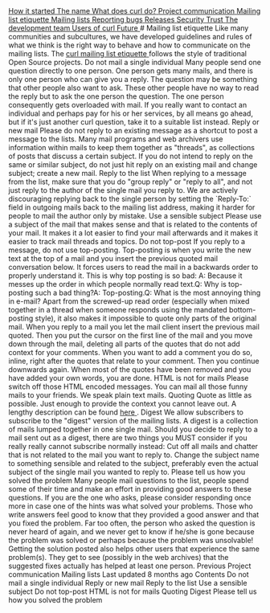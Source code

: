 <a href="started.html" class="navButton-94f2579c--pageItemWithChildrenNested-2c5d8183--navButtonClickable-161b88ca">
<span class="text-4505230f--UIH300-2063425d--textContentFamily-49a318e1--navButtonLabel-14a4968f">How it started</span>
</a>
<a href="name.html" class="navButton-94f2579c--pageItemWithChildrenNested-2c5d8183--navButtonClickable-161b88ca">
<span class="text-4505230f--UIH300-2063425d--textContentFamily-49a318e1--navButtonLabel-14a4968f">The name</span>
</a>
<a href="does.html" class="navButton-94f2579c--pageItemWithChildrenNested-2c5d8183--navButtonClickable-161b88ca">
<span class="text-4505230f--UIH300-2063425d--textContentFamily-49a318e1--navButtonLabel-14a4968f">What does curl do?</span>
</a>
<a href="comm.html" class="navButton-94f2579c--pageItemWithChildrenNested-2c5d8183--navButtonClickable-161b88ca">
<span class="text-4505230f--UIH300-2063425d--textContentFamily-49a318e1--navButtonLabel-14a4968f">Project communication</span>
</a>
<a href="etiquette.html" class="navButton-94f2579c--pageItemWithChildrenNested-2c5d8183--navButtonClickable-161b88ca--navButtonOpened-6a88552e">
<span class="text-4505230f--UIH300-2063425d--textContentFamily-49a318e1--navButtonLabel-14a4968f">Mailing list etiquette</span>
</a>
<a href="maillists.html" class="navButton-94f2579c--pageItemWithChildrenNested-2c5d8183--navButtonClickable-161b88ca">
<span class="text-4505230f--UIH300-2063425d--textContentFamily-49a318e1--navButtonLabel-14a4968f">Mailing lists</span>
</a>
<a href="bugs.html" class="navButton-94f2579c--pageItemWithChildrenNested-2c5d8183--navButtonClickable-161b88ca">
<span class="text-4505230f--UIH300-2063425d--textContentFamily-49a318e1--navButtonLabel-14a4968f">Reporting bugs</span>
</a>
<a href="releases.html" class="navButton-94f2579c--pageItemWithChildrenNested-2c5d8183--navButtonClickable-161b88ca">
<span class="text-4505230f--UIH300-2063425d--textContentFamily-49a318e1--navButtonLabel-14a4968f">Releases</span>
</a>
<a href="security.html" class="navButton-94f2579c--pageItemWithChildrenNested-2c5d8183--navButtonClickable-161b88ca">
<span class="text-4505230f--UIH300-2063425d--textContentFamily-49a318e1--navButtonLabel-14a4968f">Security</span>
</a>
<a href="trust.html" class="navButton-94f2579c--pageItemWithChildrenNested-2c5d8183--navButtonClickable-161b88ca">
<span class="text-4505230f--UIH300-2063425d--textContentFamily-49a318e1--navButtonLabel-14a4968f">Trust</span>
</a>
<a href="devteam.html" class="navButton-94f2579c--pageItemWithChildrenNested-2c5d8183--navButtonClickable-161b88ca">
<span class="text-4505230f--UIH300-2063425d--textContentFamily-49a318e1--navButtonLabel-14a4968f">The development team</span>
</a>
<a href="users.html" class="navButton-94f2579c--pageItemWithChildrenNested-2c5d8183--navButtonClickable-161b88ca">
<span class="text-4505230f--UIH300-2063425d--textContentFamily-49a318e1--navButtonLabel-14a4968f">Users of curl</span>
</a>
<a href="future.html" class="navButton-94f2579c--pageItemWithChildrenNested-2c5d8183--navButtonClickable-161b88ca">
<span class="text-4505230f--UIH300-2063425d--textContentFamily-49a318e1--navButtonLabel-14a4968f">Future</span>
</a># <span class="text-4505230f--DisplayH900-bfb998fa--textContentFamily-49a318e1">Mailing list etiquette</span>
<span class="text-4505230f--UIH300-2063425d--textUIFamily-5ebd8e40--text-8ee2c8b2">
</span>
<span class="text-4505230f--UIH300-2063425d--textUIFamily-5ebd8e40--text-8ee2c8b2">
</span>
<span class="text-4505230f--TextH400-3033861f--textContentFamily-49a318e1">
<span data-key="103eab170b964a6b9324e3559bce0e30">
<span data-offset-key="103eab170b964a6b9324e3559bce0e30:0">Like many communities and subcultures, we have developed guidelines and rules of what we think is the right way to behave and how to communicate on the mailing lists. The </span>
</span>
<a href="https://curl.se/mail/etiquette.html" class="link-a079aa82--primary-53a25e66--link-faf6c434">
<span data-key="e2c0affc6107424d8b4bae5890c18c05">
<span data-offset-key="e2c0affc6107424d8b4bae5890c18c05:0">curl mailing list etiquette</span>
</span>
</a>
<span data-key="39bfad1e16384addb8a3546abf742263">
<span data-offset-key="39bfad1e16384addb8a3546abf742263:0"> follows the style of traditional Open Source projects.</span>
</span>
</span>
<span class="text-4505230f--HeadingH700-04e1a2a3--textContentFamily-49a318e1">
<span data-key="8e865a1902114218ab9afc9e4f3fdfd7">
<span data-offset-key="8e865a1902114218ab9afc9e4f3fdfd7:0">Do not mail a single individual</span>
</span>
</span>
<span class="text-4505230f--TextH400-3033861f--textContentFamily-49a318e1">
<span data-key="c97e69394a8341408a86f9c71f5ca9d3">
<span data-offset-key="c97e69394a8341408a86f9c71f5ca9d3:0">Many people send one question directly to one person. One person gets many mails, and there is only one person who can give you a reply. The question may be something that other people also want to ask. These other people have no way to read the reply but to ask the one person the question. The one person consequently gets overloaded with mail.</span>
</span>
</span>
<span class="text-4505230f--TextH400-3033861f--textContentFamily-49a318e1">
<span data-key="15d15310346f46fdac20f224c7068aff">
<span data-offset-key="15d15310346f46fdac20f224c7068aff:0">If you really want to contact an individual and perhaps pay for his or her services, by all means go ahead, but if it's just another curl question, take it to a suitable list instead.</span>
</span>
</span>
<span class="text-4505230f--HeadingH700-04e1a2a3--textContentFamily-49a318e1">
<span data-key="11d43c37fdf848559517cee4a680defa">
<span data-offset-key="11d43c37fdf848559517cee4a680defa:0">Reply or new mail</span>
</span>
</span>
<span class="text-4505230f--TextH400-3033861f--textContentFamily-49a318e1">
<span data-key="4378aeb8c6e643cfa61032eb3f5b9f8a">
<span data-offset-key="4378aeb8c6e643cfa61032eb3f5b9f8a:0">Please do not reply to an existing message as a shortcut to post a message to the lists.</span>
</span>
</span>
<span class="text-4505230f--TextH400-3033861f--textContentFamily-49a318e1">
<span data-key="467e8af6150a498f8c2b4f13f22226e6">
<span data-offset-key="467e8af6150a498f8c2b4f13f22226e6:0">Many mail programs and web archivers use information within mails to keep them together as "threads", as collections of posts that discuss a certain subject. If you do not intend to reply on the same or similar subject, do not just hit reply on an existing mail and change subject; create a new mail.</span>
</span>
</span>
<span class="text-4505230f--HeadingH700-04e1a2a3--textContentFamily-49a318e1">
<span data-key="216cb269aefe49f183d1f0d722af653e">
<span data-offset-key="216cb269aefe49f183d1f0d722af653e:0">Reply to the list</span>
</span>
</span>
<span class="text-4505230f--TextH400-3033861f--textContentFamily-49a318e1">
<span data-key="e2046152fcb348faa4328fccab3f13b0">
<span data-offset-key="e2046152fcb348faa4328fccab3f13b0:0">When replying to a message from the list, make sure that you do "group reply" or "reply to all", and not just reply to the author of the single mail you reply to.</span>
</span>
</span>
<span class="text-4505230f--TextH400-3033861f--textContentFamily-49a318e1">
<span data-key="064159602df4421dbf21e8109a228504">
<span data-offset-key="064159602df4421dbf21e8109a228504:0">We are actively discouraging replying back to the single person by setting the </span>
<span data-offset-key="064159602df4421dbf21e8109a228504:1">`Reply-To:`</span>
<span data-offset-key="064159602df4421dbf21e8109a228504:2"> field in outgoing mails back to the mailing list address, making it harder for people to mail the author only by mistake.</span>
</span>
</span>
<span class="text-4505230f--HeadingH700-04e1a2a3--textContentFamily-49a318e1">
<span data-key="44f07518ebf34eb1b0d16b7b7f94f146">
<span data-offset-key="44f07518ebf34eb1b0d16b7b7f94f146:0">Use a sensible subject</span>
</span>
</span>
<span class="text-4505230f--TextH400-3033861f--textContentFamily-49a318e1">
<span data-key="b748d4251bbe4b9b9172bc06a4744f85">
<span data-offset-key="b748d4251bbe4b9b9172bc06a4744f85:0">Please use a subject of the mail that makes sense and that is related to the contents of your mail. It makes it a lot easier to find your mail afterwards and it makes it easier to track mail threads and topics.</span>
</span>
</span>
<span class="text-4505230f--HeadingH700-04e1a2a3--textContentFamily-49a318e1">
<span data-key="18e8b8281f924aa0acdf34cce1c43342">
<span data-offset-key="18e8b8281f924aa0acdf34cce1c43342:0">Do not top-post</span>
</span>
</span>
<span class="text-4505230f--TextH400-3033861f--textContentFamily-49a318e1">
<span data-key="cc46db120bca4697aaddda76ca8ab0e9">
<span data-offset-key="cc46db120bca4697aaddda76ca8ab0e9:0">If you reply to a message, do not use top-posting. Top-posting is when you write the new text at the top of a mail and you insert the previous quoted mail conversation below. It forces users to read the mail in a backwards order to properly understand it.</span>
</span>
</span>
<span class="text-4505230f--TextH400-3033861f--textContentFamily-49a318e1">
<span data-key="f34bb8223f7444ccab5579cebc72defa">
<span data-offset-key="f34bb8223f7444ccab5579cebc72defa:0">This is why top posting is so bad:</span>
</span>
</span>    A: Because it messes up the order in which people normally read text.Q: Why is top-posting such a bad thing?A: Top-posting.Q: What is the most annoying thing in e-mail?<span class="text-4505230f--TextH400-3033861f--textContentFamily-49a318e1">
<span data-key="568204cf5c7444ca87172ab91a4d0bb8">
<span data-offset-key="568204cf5c7444ca87172ab91a4d0bb8:0">Apart from the screwed-up read order (especially when mixed together in a thread when someone responds using the mandated bottom-posting style), it also makes it impossible to quote only parts of the original mail.</span>
</span>
</span>
<span class="text-4505230f--TextH400-3033861f--textContentFamily-49a318e1">
<span data-key="7df67476cfef42f9bed79d5659999f45">
<span data-offset-key="7df67476cfef42f9bed79d5659999f45:0">When you reply to a mail you let the mail client insert the previous mail quoted. Then you put the cursor on the first line of the mail and you move down through the mail, deleting all parts of the quotes that do not add context for your comments. When you want to add a comment you do so, inline, right after the quotes that relate to your comment. Then you continue downwards again.</span>
</span>
</span>
<span class="text-4505230f--TextH400-3033861f--textContentFamily-49a318e1">
<span data-key="4215b9d8e1264f64b4304a19f5ae98b6">
<span data-offset-key="4215b9d8e1264f64b4304a19f5ae98b6:0">When most of the quotes have been removed and you have added your own words, you are done.</span>
</span>
</span>
<span class="text-4505230f--HeadingH700-04e1a2a3--textContentFamily-49a318e1">
<span data-key="b583d977d11d4299baea595dfdae2d35">
<span data-offset-key="b583d977d11d4299baea595dfdae2d35:0">HTML is not for mails</span>
</span>
</span>
<span class="text-4505230f--TextH400-3033861f--textContentFamily-49a318e1">
<span data-key="61b8290f2d61439a975fddbece5c309d">
<span data-offset-key="61b8290f2d61439a975fddbece5c309d:0">Please switch off those HTML encoded messages. You can mail all those funny mails to your friends. We speak plain text mails.</span>
</span>
</span>
<span class="text-4505230f--HeadingH700-04e1a2a3--textContentFamily-49a318e1">
<span data-key="ff2c28e4be8b48818bcccc004a0db8e8">
<span data-offset-key="ff2c28e4be8b48818bcccc004a0db8e8:0">Quoting</span>
</span>
</span>
<span class="text-4505230f--TextH400-3033861f--textContentFamily-49a318e1">
<span data-key="da87f4fcc50447568d4bfedd3939b45f">
<span data-offset-key="da87f4fcc50447568d4bfedd3939b45f:0">Quote as little as possible. Just enough to provide the context you cannot leave out. A lengthy description can be found </span>
</span>
<a href="https://www.netmeister.org/news/learn2quote.html" class="link-a079aa82--primary-53a25e66--link-faf6c434">
<span data-key="11f17f07f687491aba601994333bc6d3">
<span data-offset-key="11f17f07f687491aba601994333bc6d3:0">here</span>
</span>
</a>
<span data-key="c3bf0fd778a6485fbac15628b8f1d237">
<span data-offset-key="c3bf0fd778a6485fbac15628b8f1d237:0">.</span>
</span>
</span>
<span class="text-4505230f--HeadingH700-04e1a2a3--textContentFamily-49a318e1">
<span data-key="5c0d175779d346d7820c8f2e524dbd56">
<span data-offset-key="5c0d175779d346d7820c8f2e524dbd56:0">Digest</span>
</span>
</span>
<span class="text-4505230f--TextH400-3033861f--textContentFamily-49a318e1">
<span data-key="bb94c39cc0d04c04860e755239da5951">
<span data-offset-key="bb94c39cc0d04c04860e755239da5951:0">We allow subscribers to subscribe to the "digest" version of the mailing lists. A digest is a collection of mails lumped together in one single mail.</span>
</span>
</span>
<span class="text-4505230f--TextH400-3033861f--textContentFamily-49a318e1">
<span data-key="4f3f58d22d3a45e1a0dcb190efa639fd">
<span data-offset-key="4f3f58d22d3a45e1a0dcb190efa639fd:0">Should you decide to reply to a mail sent out as a digest, there are two things you MUST consider if you really really cannot subscribe normally instead:</span>
</span>
</span>
<span class="text-4505230f--TextH400-3033861f--textContentFamily-49a318e1">
<span data-key="7f64705143b045dab9384aa42047778c">
<span data-offset-key="7f64705143b045dab9384aa42047778c:0">Cut off all mails and chatter that is not related to the mail you want to reply to.</span>
</span>
</span>
<span class="text-4505230f--TextH400-3033861f--textContentFamily-49a318e1">
<span data-key="ac85b772f3ad4a8aa2e7f23ce2db8169">
<span data-offset-key="ac85b772f3ad4a8aa2e7f23ce2db8169:0">Change the subject name to something sensible and related to the subject, preferably even the actual subject of the single mail you wanted to reply to.</span>
</span>
</span>
<span class="text-4505230f--HeadingH700-04e1a2a3--textContentFamily-49a318e1">
<span data-key="e37ad852283b40f38eba94b1a9de5177">
<span data-offset-key="e37ad852283b40f38eba94b1a9de5177:0">Please tell us how you solved the problem</span>
</span>
</span>
<span class="text-4505230f--TextH400-3033861f--textContentFamily-49a318e1">
<span data-key="620af833e8ef4a8b939c3ba7afc5eed0">
<span data-offset-key="620af833e8ef4a8b939c3ba7afc5eed0:0">Many people mail questions to the list, people spend some of their time and make an effort in providing good answers to these questions.</span>
</span>
</span>
<span class="text-4505230f--TextH400-3033861f--textContentFamily-49a318e1">
<span data-key="14ad48bc66a442e3ab8ec0610fa0be02">
<span data-offset-key="14ad48bc66a442e3ab8ec0610fa0be02:0">If you are the one who asks, please consider responding once more in case one of the hints was what solved your problems. Those who write answers feel good to know that they provided a good answer and that you fixed the problem. Far too often, the person who asked the question is never heard of again, and we never get to know if he/she is gone because the problem was solved or perhaps because the problem was unsolvable!</span>
</span>
</span>
<span class="text-4505230f--TextH400-3033861f--textContentFamily-49a318e1">
<span data-key="f883e5cea38f4f8ca62ca3b247de7dba">
<span data-offset-key="f883e5cea38f4f8ca62ca3b247de7dba:0">Getting the solution posted also helps other users that experience the same problem(s). They get to see (possibly in the web archives) that the suggested fixes actually has helped at least one person.</span>
</span>
</span>
<a href="comm.html" class="reset-3c756112--card-6570f064--whiteCard-fff091a4--cardPrevious-56a5e674">
</a>
<span class="text-4505230f--TextH200-a3425406--textContentFamily-49a318e1">Previous</span>
<span class="text-4505230f--UIH400-4e41e82a--textContentFamily-49a318e1">Project communication</span>
<a href="maillists.html" class="reset-3c756112--card-6570f064--whiteCard-fff091a4--cardNext-19241c42">
</a>
<span class="text-4505230f--UIH400-4e41e82a--textContentFamily-49a318e1">Mailing lists</span>
<span class="text-4505230f--TextH200-a3425406--textContentFamily-49a318e1">Last updated 8 months ago</span>
<span class="text-4505230f--InfoH100-1e92e1d1--textContentFamily-49a318e1">Contents</span>
<a href="etiquette.html#do-not-mail-a-single-individual" class="reset-3c756112--menuItem-aa02f6ec--menuItemLight-757d5235--menuItemInline-173bdf97--pageTocItem-f4427024">
</a>
<span class="text-4505230f--UIH300-2063425d--textContentFamily-49a318e1">
<span class="text-4505230f--UIH200-50ead35f--textContentFamily-49a318e1">Do not mail a single individual</span>
</span>
<a href="etiquette.html#reply-or-new-mail" class="reset-3c756112--menuItem-aa02f6ec--menuItemLight-757d5235--menuItemInline-173bdf97--pageTocItem-f4427024">
</a>
<span class="text-4505230f--UIH300-2063425d--textContentFamily-49a318e1">
<span class="text-4505230f--UIH200-50ead35f--textContentFamily-49a318e1">Reply or new mail</span>
</span>
<a href="etiquette.html#reply-to-the-list" class="reset-3c756112--menuItem-aa02f6ec--menuItemLight-757d5235--menuItemInline-173bdf97--pageTocItem-f4427024">
</a>
<span class="text-4505230f--UIH300-2063425d--textContentFamily-49a318e1">
<span class="text-4505230f--UIH200-50ead35f--textContentFamily-49a318e1">Reply to the list</span>
</span>
<a href="etiquette.html#use-a-sensible-subject" class="reset-3c756112--menuItem-aa02f6ec--menuItemLight-757d5235--menuItemInline-173bdf97--pageTocItem-f4427024">
</a>
<span class="text-4505230f--UIH300-2063425d--textContentFamily-49a318e1">
<span class="text-4505230f--UIH200-50ead35f--textContentFamily-49a318e1">Use a sensible subject</span>
</span>
<a href="etiquette.html#do-not-top-post" class="reset-3c756112--menuItem-aa02f6ec--menuItemLight-757d5235--menuItemInline-173bdf97--pageTocItem-f4427024">
</a>
<span class="text-4505230f--UIH300-2063425d--textContentFamily-49a318e1">
<span class="text-4505230f--UIH200-50ead35f--textContentFamily-49a318e1">Do not top-post</span>
</span>
<a href="etiquette.html#html-is-not-for-mails" class="reset-3c756112--menuItem-aa02f6ec--menuItemLight-757d5235--menuItemInline-173bdf97--pageTocItem-f4427024">
</a>
<span class="text-4505230f--UIH300-2063425d--textContentFamily-49a318e1">
<span class="text-4505230f--UIH200-50ead35f--textContentFamily-49a318e1">HTML is not for mails</span>
</span>
<a href="etiquette.html#quoting" class="reset-3c756112--menuItem-aa02f6ec--menuItemLight-757d5235--menuItemInline-173bdf97--pageTocItem-f4427024">
</a>
<span class="text-4505230f--UIH300-2063425d--textContentFamily-49a318e1">
<span class="text-4505230f--UIH200-50ead35f--textContentFamily-49a318e1">Quoting</span>
</span>
<a href="etiquette.html#digest" class="reset-3c756112--menuItem-aa02f6ec--menuItemLight-757d5235--menuItemInline-173bdf97--pageTocItem-f4427024">
</a>
<span class="text-4505230f--UIH300-2063425d--textContentFamily-49a318e1">
<span class="text-4505230f--UIH200-50ead35f--textContentFamily-49a318e1">Digest</span>
</span>
<a href="etiquette.html#please-tell-us-how-you-solved-the-problem" class="reset-3c756112--menuItem-aa02f6ec--menuItemLight-757d5235--menuItemInline-173bdf97--pageTocItem-f4427024">
</a>
<span class="text-4505230f--UIH300-2063425d--textContentFamily-49a318e1">
<span class="text-4505230f--UIH200-50ead35f--textContentFamily-49a318e1">Please tell us how you solved the problem</span>
</span>

